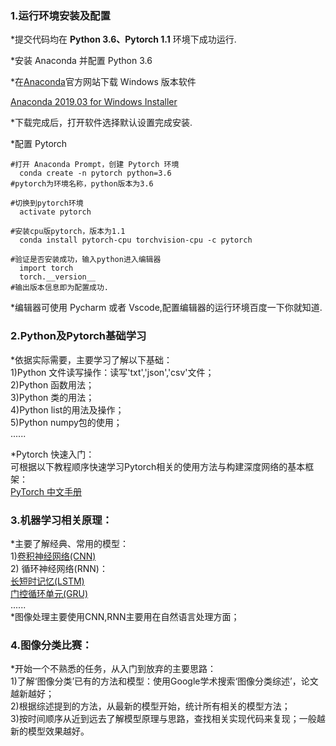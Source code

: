 

### 1.运行环境安装及配置
  \*提交代码均在 **Python 3.6、Pytorch 1.1** 环境下成功运行.

  \*安装 Anaconda 并配置 Python 3.6
  
  \*在[Anaconda](http://jianshu.com)官方网站下载 Windows 版本软件
  
   [Anaconda 2019.03 for Windows Installer](https://repo.anaconda.com/archive/Anaconda3-2019.03-Windows-x86_64.exe)
  
  \*下载完成后，打开软件选择默认设置完成安装.
  
  
  \*配置 Pytorch 
  ```
  #打开 Anaconda Prompt，创建 Pytorch 环境
    conda create -n pytorch python=3.6
  #pytorch为环境名称，python版本为3.6
  
  #切换到pytorch环境
    activate pytorch
  
  #安装cpu版pytorch，版本为1.1
    conda install pytorch-cpu torchvision-cpu -c pytorch
  
  #验证是否安装成功，输入python进入编辑器
    import torch
    torch.__version__
  #输出版本信息即为配置成功.
  ```

  \*编辑器可使用 Pycharm 或者 Vscode,配置编辑器的运行环境百度一下你就知道.
  
### 2.Python及Pytorch基础学习  
  \*依据实际需要，主要学习了解以下基础：  
      1)Python 文件读写操作：读写'txt','json','csv'文件；  
      2)Python 函数用法；  
      3)Python 类的用法；  
      4)Python list的用法及操作；  
      5)Python numpy包的使用；  
      ......  
      
  \*Pytorch 快速入门：  
      可根据以下教程顺序快速学习Pytorch相关的使用方法与构建深度网络的基本框架：  
      [PyTorch 中文手册](https://github.com/zergtant/pytorch-handbook.git)  
      
### 3.机器学习相关原理：  
  \*主要了解经典、常用的模型：  
      1)[卷积神经网络(CNN)](https://www.cnblogs.com/skyfsm/p/6790245.html)  
      2) 循环神经网络(RNN)：  
         [长短时记忆(LSTM)](https://www.cnblogs.com/wangduo/p/6773601.html?utm_source=itdadao&utm_medium=referral)  
         [门控循环单元(GRU)](https://www.cnblogs.com/jiangxinyang/p/9376021.html)  
         ......  
  \*图像处理主要使用CNN,RNN主要用在自然语言处理方面；  
  
### 4.图像分类比赛：  
  \*开始一个不熟悉的任务，从入门到放弃的主要思路：  
      1)了解‘图像分类’已有的方法和模型：使用Google学术搜索‘图像分类综述’，论文越新越好；  
      2)根据综述提到的方法，从最新的模型开始，统计所有相关的模型方法；  
      3)按时间顺序从近到远去了解模型原理与思路，查找相关实现代码来复现；一般越新的模型效果越好。  
